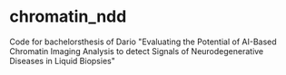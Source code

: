 # chromatin_ndd
Code for bachelorsthesis of Dario "Evaluating the Potential of AI-Based Chromatin Imaging Analysis to detect Signals of Neurodegenerative Diseases in Liquid Biopsies"
